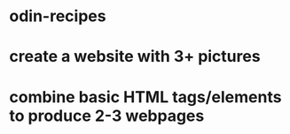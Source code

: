 # odin-recipes
# create a website with 3+ pictures
# combine basic HTML tags/elements to produce 2-3 webpages
